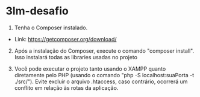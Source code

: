 # 3lm-desafio
1. Tenha o Composer instalado.

- Link: <https://getcomposer.org/download/>

2. Após a instalação do Composer, execute o comando "composer install". Isso instalará todas as libraries usadas no projeto

3. Você pode executar o projeto tanto usando o XAMPP quanto diretamente pelo PHP (usando o comando "php -S localhost:suaPorta -t ./src/"). Evite excluir o arquivo .htaccess, caso contrário, ocorrerá um conflito em relação às rotas da aplicação.